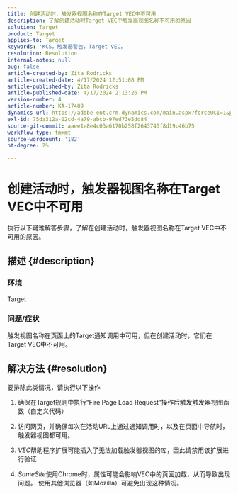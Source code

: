 ```yaml
---
title: 创建活动时，触发器视图名称在Target VEC中不可用
description: 了解创建活动时Target VEC中触发器视图名称不可用的原因
solution: Target
product: Target
applies-to: Target
keywords: 'KCS，触发器警告，Target VEC，'
resolution: Resolution
internal-notes: null
bug: false
article-created-by: Zita Rodricks
article-created-date: 4/17/2024 12:51:08 PM
article-published-by: Zita Rodricks
article-published-date: 4/17/2024 2:13:26 PM
version-number: 4
article-number: KA-17409
dynamics-url: https://adobe-ent.crm.dynamics.com/main.aspx?forceUCI=1&pagetype=entityrecord&etn=knowledgearticle&id=329d1825-b9fc-ee11-a1ff-6045bd0065b6
exl-id: 75da312a-02cd-4a79-abcb-97ed73e5dd84
source-git-commit: aaee1e8e4c03a6170b258f2643745f8d19c46b75
workflow-type: tm+mt
source-wordcount: '182'
ht-degree: 2%

---
```


# 创建活动时，触发器视图名称在Target VEC中不可用


执行以下疑难解答步骤，了解在创建活动时，触发器视图名称在Target VEC中不可用的原因。

## 描述 {#description}


### 环境

Target

### 问题/症状

触发视图名称在页面上的Target通知调用中可用，但在创建活动时，它们在Target VEC中不可用。


## 解决方法 {#resolution}


要排除此类情况，请执行以下操作

1. 确保在Target规则中执行“Fire Page Load Request”操作后触发触发器视图函数（自定义代码）

2. 访问网页，并确保每次在活动URL上通过通知调用时，以及在页面中导航时，触发器视图都可用。

3. *VEC*&#x200B;帮助程序扩展可能插入了无法加载触发器视图的库，因此请禁用该扩展进行验证

4. *SameSite*&#x200B;使用Chrome时，属性可能会影响VEC中的页面加载，从而导致出现问题。 使用其他浏览器（如Mozilla）可避免出现这种情况。
